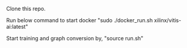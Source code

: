Clone this repo.

Run below command to start docker
"sudo ./docker_run.sh xilinx/vitis-ai:latest"

Start training and graph conversion by,
"source run.sh"
